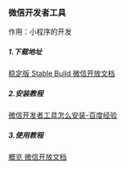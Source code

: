 ### 微信开发者工具

作用：小程序的开发

##### 1.下载地址

[稳定版 Stable Build  微信开放文档](https://developers.weixin.qq.com/miniprogram/dev/devtools/download.html)

##### 2.安装教程

[微信开发者工具怎么安装-百度经验](https://jingyan.baidu.com/article/2fb0ba40649f6941f3ec5f45.html)

##### 3.使用教程

[概览  微信开放文档](https://developers.weixin.qq.com/miniprogram/dev/devtools/devtools.html)

